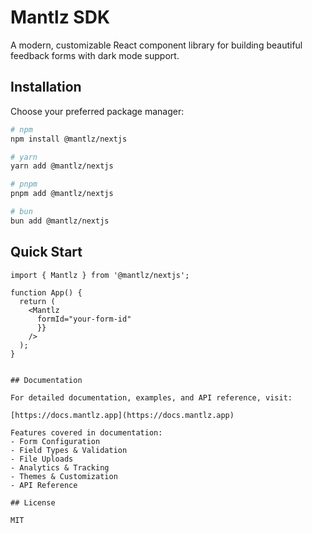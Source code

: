 # Mantlz SDK

A modern, customizable React component library for building beautiful feedback forms with dark mode support.

## Installation

Choose your preferred package manager:

```bash
# npm
npm install @mantlz/nextjs

# yarn
yarn add @mantlz/nextjs

# pnpm
pnpm add @mantlz/nextjs

# bun
bun add @mantlz/nextjs
```

## Quick Start

```tsx
import { Mantlz } from '@mantlz/nextjs';

function App() {
  return (
    <Mantlz
      formId="your-form-id"
      }}
    />
  );
}


## Documentation

For detailed documentation, examples, and API reference, visit:

[https://docs.mantlz.app](https://docs.mantlz.app)

Features covered in documentation:
- Form Configuration
- Field Types & Validation
- File Uploads
- Analytics & Tracking
- Themes & Customization
- API Reference

## License

MIT 